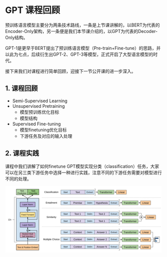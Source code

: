 # GPT 课程回顾

预训练语言模型主要分为两条技术路线，一条是上节课讲解的，以BERT为代表的Encoder-Only架构，另一条便是我们本节课介绍的，以GPT为代表的Decoder-Only结构。

GPT-1是更早于BERT提出了预训练语言模型（Pre-train+Fine-tune）的思路，并以此为七点，后续衍生出GPT-2、GPT-3等模型，正式开启了大型语言模型的时代。

接下来我们对课程进行简单回顾，迎接下一节公开课的进一步深入。

## 1. 课程回顾

- Semi-Supervised Learning
- Unsupervised Pretraining 
    - 模型预训练优化目标
    - 模型结构
- Supervised Fine-tuning
    - 模型finetuning优化目标
    - 下游任务及对应的输入处理

## 2. 课程实践

课程中我们讲解了如何finetune GPT模型实现分类（classification）任务，大家可以在另三类下游任务中选择一种进行实践，注意不同的下游任务需要对模型进行不同的处理。

<div align="center"><img src="..\3.GPT\assets\finetune_tasks.png" alt="gpt-finetune"></div>